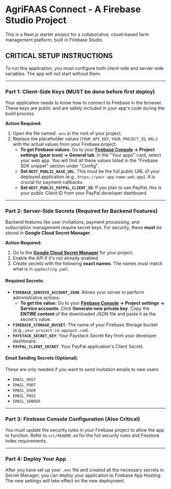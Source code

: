 
# AgriFAAS Connect - A Firebase Studio Project

This is a Next.js starter project for a collaborative, cloud-based farm management platform, built in Firebase Studio.

## **CRITICAL SETUP INSTRUCTIONS**

To run this application, you must configure both client-side and server-side variables. The app will not start without them.

---

### **Part 1: Client-Side Keys (MUST be done before first deploy)**

Your application needs to know how to connect to Firebase in the browser. These keys are public and are safely included in your app's code during the build process.

**Action Required:**

1.  Open the file named `.env` in the root of your project.
2.  Replace the placeholder values (`YOUR_API_KEY`, `YOUR_PROJECT_ID`, etc.) with the actual values from your Firebase project.
    *   **To get Firebase values:** Go to your **[Firebase Console](https://console.firebase.google.com/) -> Project settings (gear icon) -> General tab**. In the "Your apps" card, select your web app. You will find all these values listed in the "Firebase SDK snippet" section under "Config".
    *   **Set `NEXT_PUBLIC_BASE_URL`**: This must be the full public URL of your deployed application (e.g., `https://your-app-name.web.app`). It is crucial for payment callbacks.
    *   **Set `NEXT_PUBLIC_PAYPAL_CLIENT_ID`**: If you plan to use PayPal, this is your public Client ID from your PayPal developer dashboard.

---

### **Part 2: Server-Side Secrets (Required for Backend Features)**

Backend features like user invitations, payment processing, and subscription management require secret keys. For security, these **must** be stored in **Google Cloud Secret Manager**.

**Action Required:**

1.  Go to the **[Google Cloud Secret Manager](https://console.cloud.google.com/security/secret-manager)** for your project.
2.  Enable the API if it's not already enabled.
3.  Create secrets with the following **exact names**. The names must match what is in `apphosting.yaml`.

#### **Required Secrets:**

*   **`FIREBASE_SERVICE_ACCOUNT_JSON`**: Allows your server to perform administrative actions.
    *   **To get the value:** Go to your **[Firebase Console](https://console.firebase.google.com/) -> Project settings -> Service accounts**. Click **Generate new private key**. Copy the **ENTIRE content** of the downloaded JSON file and paste it as the secret's value.
*   **`FIREBASE_STORAGE_BUCKET`**: The name of your Firebase Storage bucket (e.g., `your-project-id.appspot.com`).
*   **`PAYSTACK_SECRET_KEY`**: Your Paystack Secret Key from your developer dashboard.
*   **`PAYPAL_CLIENT_SECRET`**: Your PayPal application's Client Secret.

#### **Email Sending Secrets (Optional):**
These are only needed if you want to send invitation emails to new users.
*   `EMAIL_HOST`
*   `EMAIL_PORT`
*   `EMAIL_USER`
*   `EMAIL_PASS`
*   `EMAIL_SENDER`

---

### **Part 3: Firebase Console Configuration (Also Critical)**

You must update the security rules in your Firebase project to allow the app to function. Refer to `src/README.md` for the full security rules and Firestore index requirements.

---

### **Part 4: Deploy Your App**

After you have set up your `.env` file and created all the necessary secrets in Secret Manager, you can deploy your application to Firebase App Hosting. The new settings will take effect on the new deployment.
